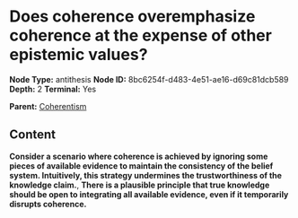 # Does coherence overemphasize coherence at the expense of other epistemic values?

**Node Type:** antithesis
**Node ID:** 8bc6254f-d483-4e51-ae16-d69c81dcb589
**Depth:** 2
**Terminal:** Yes

**Parent:** [Coherentism](coherentism.md)

## Content

**Consider a scenario where coherence is achieved by ignoring some pieces of available evidence to maintain the consistency of the belief system. Intuitively, this strategy undermines the trustworthiness of the knowledge claim.**, **There is a plausible principle that true knowledge should be open to integrating all available evidence, even if it temporarily disrupts coherence.**
